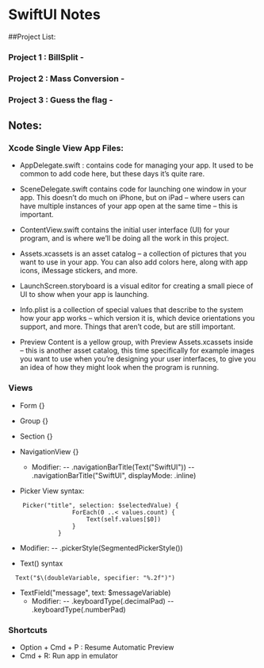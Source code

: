 # SwiftUI Notes

##Project List:

### Project 1 : BillSplit -
### Project 2 : Mass Conversion -
### Project 3 : Guess the flag -

## Notes:

### Xcode Single View App Files:

- AppDelegate.swift :  contains code for managing your app. It used to be common to add code here, but these days it’s quite rare.

- SceneDelegate.swift contains code for launching one window in your app. This doesn’t do much on iPhone, but on iPad – where users can have multiple instances of your app open at the same time – this is important.

- ContentView.swift contains the initial user interface (UI) for your program, and is where we’ll be doing all the work in this project.

- Assets.xcassets is an asset catalog – a collection of pictures that you want to use in your app. You can also add colors here, along with app icons, iMessage stickers, and more.

- LaunchScreen.storyboard is a visual editor for creating a small piece of UI to show when your app is launching.

- Info.plist is a collection of special values that describe to the system how your app works – which version it is, which device orientations you support, and more. Things that aren’t code, but are still important.

- Preview Content is a yellow group, with Preview Assets.xcassets inside – this is another asset catalog, this time specifically for example images you want to use when you’re designing your user interfaces, to give you an idea of how they might look when the program is running.


### Views

- Form {}
- Group {}
- Section {}
- NavigationView {}
  - Modifier:
  -- .navigationBarTitle(Text("SwiftUI"))
  -- .navigationBarTitle("SwiftUI", displayMode: .inline)

- Picker View syntax:
```
    Picker("title", selection: $selectedValue) {
                  ForEach(0 ..< values.count) {
                      Text(self.values[$0])
                  }
              }
```
  - Modifier:
  -- .pickerStyle(SegmentedPickerStyle())

- Text() syntax
```
  Text("$\(doubleVariable, specifier: "%.2f")")
```

- TextField("message", text: $messageVariable)
  - Modifier:
  -- .keyboardType(.decimalPad)
  -- .keyboardType(.numberPad)
  

### Shortcuts

- Option + Cmd + P : Resume Automatic Preview
- Cmd + R: Run app in emulator
